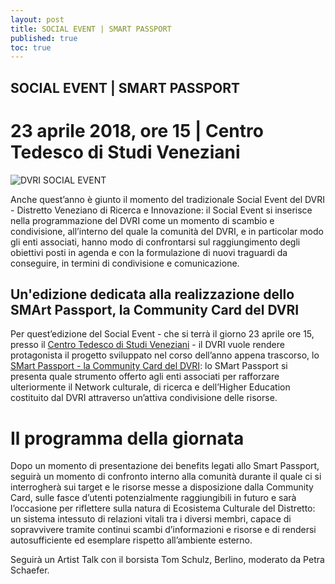 ```yaml
---
layout: post
title: SOCIAL EVENT | SMART PASSPORT
published: true
toc: true
---
```

## SOCIAL EVENT | SMART PASSPORT
# 23 aprile 2018, ore 15 | Centro Tedesco di Studi Veneziani
![DVRI SOCIAL EVENT]({{site.baseurl}}/assets/posts/SMART_PASSPORT_BANNER.png)

Anche quest’anno è giunto il momento del tradizionale Social Event del DVRI - Distretto Veneziano di Ricerca e Innovazione: il Social Event si inserisce nella programmazione del DVRI come un momento di scambio e condivisione, all’interno del quale la comunità del DVRI, e in particolar modo gli enti associati, hanno modo di confrontarsi sul raggiungimento degli obiettivi posti in agenda e con la formulazione di nuovi traguardi da conseguire, in termini di condivisione e comunicazione.

## Un'edizione dedicata alla realizzazione dello SMArt Passport, la Community Card del DVRI

Per quest’edizione del Social Event - che si terrà il giorno 23 aprile ore 15, presso il [Centro Tedesco di Studi Veneziani](http://www.dszv.it/it/ "CENTRO TEDESCO") - il DVRI vuole rendere protagonista il progetto sviluppato nel corso dell’anno appena trascorso, lo [SMart Passport - la Community Card del DVRI](http://distrettovenezianoricerca.it/progetti/smart-passport.html "SMART PASSPORT"): lo SMart Passport si presenta quale strumento offerto agli enti associati per rafforzare ulteriormente il Network culturale, di ricerca e dell’Higher Education costituito dal DVRI attraverso un’attiva condivisione delle risorse.

# Il programma della giornata

Dopo un momento di presentazione dei benefits legati allo Smart Passport, seguirà un momento di confronto interno alla comunità durante il quale ci si interrogherà sui target e le risorse messe a disposizione dalla Community Card, sulle fasce d’utenti potenzialmente raggiungibili in futuro e sarà l’occasione per riflettere sulla natura di Ecosistema Culturale del Distretto: un sistema intessuto di relazioni vitali tra i diversi membri, capace di sopravvivere tramite continui scambi d’informazioni e risorse e di rendersi autosufficiente ed esemplare rispetto all’ambiente esterno.

Seguirà un Artist Talk con il borsista Tom Schulz, Berlino, moderato da Petra Schaefer.



